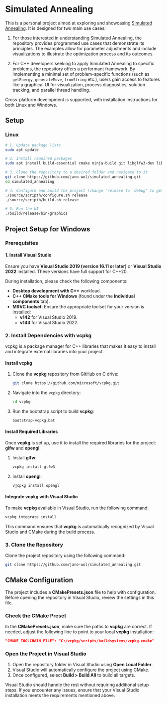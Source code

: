 # Simulated Annealing

This is a personal project aimed at exploring and showcasing [Simulated Annealing](https://en.wikipedia.org/wiki/Simulated_annealing). It is designed for two main use cases:

1. For those interested in understanding Simulated Annealing, the repository provides programmed use cases that demonstrate its principles. The examples allow for parameter adjustments and include visualizations to illustrate the optimization process and its outcomes.

2. For C++ developers seeking to apply Simulated Annealing to specific problems, the repository offers a performant framework. By implementing a minimal set of problem-specific functions (such as ``getEnergy``, ``generateMove``, ``fromString`` etc.), users gain access to features like a graphical UI for visualization, process diagnostics, solution tracking, and parallel thread handling.

Cross-platform development is supported, with installation instructions for both Linux and Windows.

## Setup

### Linux
```bash
# 1. Update package lists
sudo apt update

# 2. Install required packages
sudo apt install build-essential cmake ninja-build git libglfw3-dev libopengl-dev

# 3. Clone the repository to a desired folder and navigate to it
git clone https://github.com/jano-wol/simulated_annealing.git
cd simulated_annealing

# 4. Configure and build the project (change 'release to 'debug' to get debug build)
./source/scripth/configure.sh release
./source/scripth/build.sh release

# 5. Run the UI
./build/release/bin/graphics
```


## Project Setup for Windows

### Prerequisites

#### 1. Install Visual Studio
Ensure you have **Visual Studio 2019 (version 16.11 or later)** or **Visual Studio 2022** installed. These versions have full support for C++20.

During installation, please check the following components:
- **Desktop development with C++** workload.
- **C++ CMake tools for Windows** (found under the **Individual components** tab).
- **MSVC toolset**: Ensure the appropriate toolset for your version is installed:
  - **v142** for Visual Studio 2019.
  - **v143** for Visual Studio 2022.

### 2. Install Dependencies with vcpkg
vcpkg is a package manager for C++ libraries that makes it easy to install and integrate external libraries into your project.

#### Install vcpkg
1. Clone the **vcpkg** repository from GitHub on C drive:
   ```bash
   git clone https://github.com/microsoft/vcpkg.git
   ```
2. Navigate into the `vcpkg` directory:
   ```bash
   cd vcpkg
   ```
3. Run the bootstrap script to build **vcpkg**:
   ```bash
   bootstrap-vcpkg.bat
   ```     

#### Install Required Libraries
Once **vcpkg** is set up, use it to install the required libraries for the project: **glfw** and **opengl**.

1. Install **glfw**:
   ```bash
   vcpkg install glfw3
   ```
2. Install **opengl**:
   ```bash
   vcpkg install opengl
   ```

#### Integrate vcpkg with Visual Studio
To make **vcpkg** available in Visual Studio, run the following command:
```bash
vcpkg integrate install
```
This command ensures that **vcpkg** is automatically recognized by Visual Studio and CMake during the build process.

### 3. Clone the Repository
Clone the project repository using the following command:
```bash
git clone https://github.com/jano-wol/simulated_annealing.git
```

## CMake Configuration

The project includes a **CMakePresets.json** file to help with configuration. Before opening the repository in Visual Studio, review the settings in this file.

### Check the CMake Preset

In the **CMakePresets.json**, make sure the paths to **vcpkg** are correct. If needed, adjust the following line to point to your local **vcpkg** installation:

```json
"CMAKE_TOOLCHAIN_FILE": "C:/vcpkg/scripts/buildsystems/vcpkg.cmake"
```

### Open the Project in Visual Studio

1. Open the repository folder in Visual Studio using **Open Local Folder**.
2. Visual Studio will automatically configure the project using CMake.
3. Once configured, select **Build > Build All** to build all targets.

Visual Studio should handle the rest without requiring additional setup steps. If you encounter any issues, ensure that your Visual Studio installation meets the requirements mentioned above.
